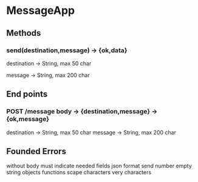 # MessageApp

## Methods

### send(destination,message) -> {ok,data}
destination -> String, max 50 char

message -> String, max 200 char

## End points

### POST /message body -> {destination,message} -> {ok,message}
destination -> String, max 50 char
message -> String, max 200 char

## Founded Errors
without body must indicate needed fields
json format
send number
empty string
objects
functions
scape characters
very characters